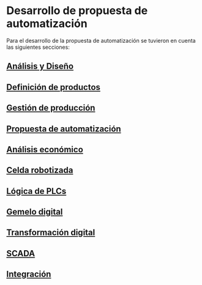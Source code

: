 
# Desarrollo de propuesta de automatización 
 
Para el desarrollo de la propuesta de automatización se tuvieron en cuenta las siguientes secciones:

## [Análisis y Diseño](./1-analisis-disenio)

## [Definición de productos](./2-definicion-de-productos)

## [Gestión de producción](./5-gestion-produccion)

## [Propuesta de automatización](./4-propuesta)

## [Análisis económico](./3-analisis-economico)

## [Celda robotizada](./6-celda-robotizada)

## [Lógica de PLCs](./7-PLC)

## [Gemelo digital](./8-digital-factory)

## [Transformación digital](./8-transformacion-digital)

## [SCADA](./9-SCADA)

## [Integración](./10-integracion)

<!---
[tecnomatix](/tecnomatix_report)

$$ x = {-b \pm \sqrt{b^2-4ac} \over 2a} $$
-->

